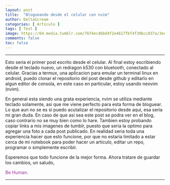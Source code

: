 ```yaml
---
layout: post
title:  "Blogueando desde el celular con nvim"
author: DeltaScream
categories: [ Artículo ]
tags: [ Test ]
image: https://64.media.tumblr.com/76f4ec4bbd4f2e4617fbf4f39bcc037a/3ee1aad9750287a5-3c/s1280x1920/fd118a6d165662ccbb548f840979cb54d597bd7f.png 
comments: false
toc: false
---
```



---
Esto seria el primer post escrito desde el celular. Al final estoy escribiendo desde el teclado nuevo, un redragon k530 con bluetooth, conectado al celular. Gracias a termux, una aplicacion para emular un terminal linux en android, puedo clonar el repositorio del post desde github y editarlo en algun editor de consola, en este caso en particular, estoy usando neovim (nvim).

En general esta siendo una grata experiencia, nvim se utiliza mediante teclado solamente, asi que me viene perfecto para esta forma de bloguear. Lo que aun no se es si puedo acutalizar el repositorio desde aqui, esa seria mi gran duda. En caso de que asi sea este post se podra ver en el blog, caso contrario no se muy bien como lo hare. Tambien estoy probando copiar links a mis imagenes de tumblr, puesto que seria la optimo para agregar una foto a cada post publicado. En realidad seria toda una experiencia hacer que esto funcione, por que no estaria limitado a estar cerca de mi notebook para poder hacer un articulo, editar un repo, programar o simplemente escribir.

Esperemos que todo funcione de la mejor forma. Ahora tratare de guardar los cambios,
un saludo,

<span style="color:#993399">Be Human.</span>

---
